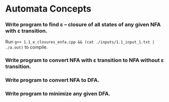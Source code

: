 # Automata Concepts
### Write program to find ε – closure of all states of any given NFA with ε transition.

Run ```g++ 1.1_e_closures_enfa.cpp && (cat ./inputs/1.1_input_1.txt | ./a.out)``` to compile.

### Write program to convert NFA with ε transition to NFA without ε transition.


### Write program to convert NFA to DFA. 


### Write program to minimize any given DFA.

